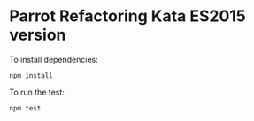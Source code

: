 Parrot Refactoring Kata ES2015 version
======================================

To install dependencies:

    npm install

To run the test:

    npm test
